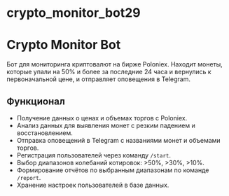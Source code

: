 # crypto_monitor_bot29
# Crypto Monitor Bot

Бот для мониторинга криптовалют на бирже Poloniex. Находит монеты, которые упали на 50% и более за последние 24 часа и вернулись к первоначальной цене, и отправляет оповещения в Telegram.

## Функционал

- Получение данных о ценах и объемах торгов с Poloniex.
- Анализ данных для выявления монет с резким падением и восстановлением.
- Отправка оповещений в Telegram с названиями монет и объемами торгов.
- Регистрация пользователей через команду `/start`.
- Выбор диапазонов колебаний котировок: >50%, >30%, >10%.
- Формирование отчётов по выбранным диапазонам по команде `/report`.
- Хранение настроек пользователей в базе данных.
